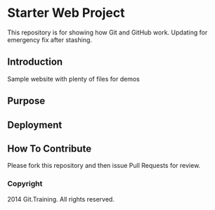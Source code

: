 # Starter Web Project

This repository is for showing how Git and GitHub work.
Updating for emergency fix after stashing.

## Introduction

Sample website with plenty of files for demos

## Purpose

## Deployment

## How To Contribute

Please fork this repository and then issue Pull Requests for review. 

### Copyright

2014 Git.Training. All rights reserved.